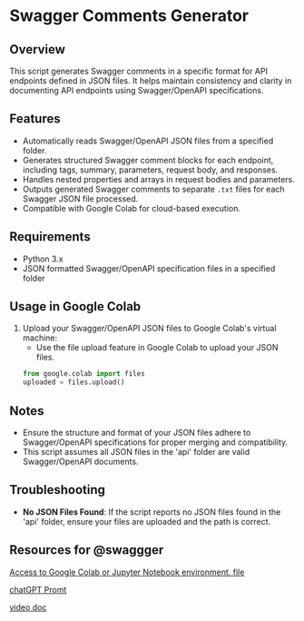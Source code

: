 # Swagger Comments Generator

## Overview

This script generates Swagger comments in a specific format for API endpoints defined in JSON files. It helps maintain consistency and clarity in documenting API endpoints using Swagger/OpenAPI specifications.

## Features

- Automatically reads Swagger/OpenAPI JSON files from a specified folder.
- Generates structured Swagger comment blocks for each endpoint, including tags, summary, parameters, request body, and responses.
- Handles nested properties and arrays in request bodies and parameters.
- Outputs generated Swagger comments to separate `.txt` files for each Swagger JSON file processed.
- Compatible with Google Colab for cloud-based execution.

## Requirements

- Python 3.x
- JSON formatted Swagger/OpenAPI specification files in a specified folder

## Usage in Google Colab

1. Upload your Swagger/OpenAPI JSON files to Google Colab's virtual machine:
   - Use the file upload feature in Google Colab to upload your JSON files.
   ```python
   from google.colab import files
   uploaded = files.upload()

## Notes

- Ensure the structure and format of your JSON files adhere to Swagger/OpenAPI specifications for proper merging and compatibility.
- This script assumes all JSON files in the 'api' folder are valid Swagger/OpenAPI documents.

## Troubleshooting

- **No JSON Files Found**: If the script reports no JSON files found in the 'api' folder, ensure your files are uploaded and the path is correct.
## Resources for @swaggger 

[Access to Google Colab or Jupyter Notebook environment. file](https://github.com/HirenOrdex/ets_doc/blob/main/_swagger_main.ipynb)


[chatGPT Promt](https://chatgpt.com/share/64245474-b90b-414b-a3e8-7fa5e1a8341c)

[video doc](https://photos.app.goo.gl/K1QvQVNvRrWjK4cw7)
